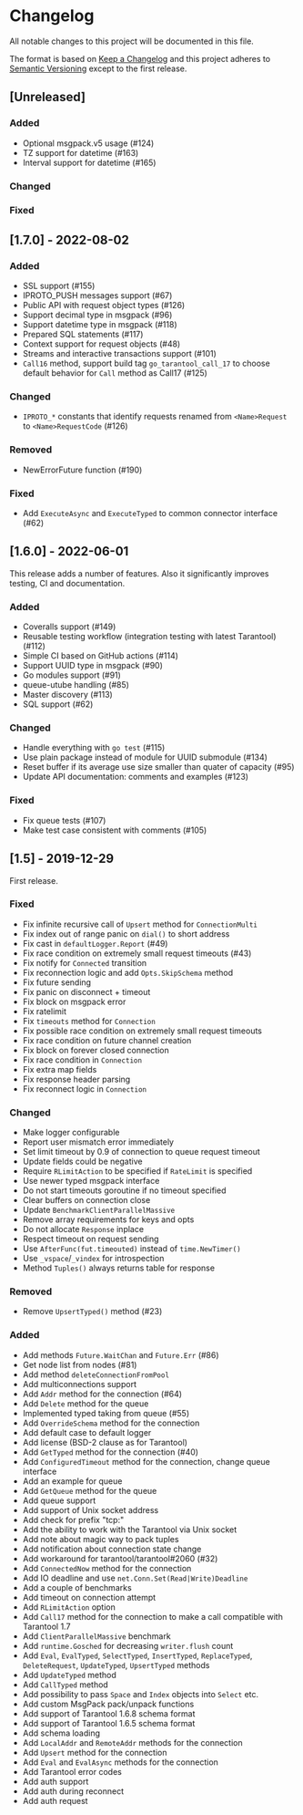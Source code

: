 # Changelog

All notable changes to this project will be documented in this file.

The format is based on [Keep a Changelog](https://keepachangelog.com/en/1.0.0/)
and this project adheres to [Semantic
Versioning](http://semver.org/spec/v2.0.0.html) except to the first release.

## [Unreleased]

### Added

- Optional msgpack.v5 usage (#124)
- TZ support for datetime (#163)
- Interval support for datetime (#165)

### Changed

### Fixed

## [1.7.0] - 2022-08-02

### Added

- SSL support (#155)
- IPROTO_PUSH messages support (#67)
- Public API with request object types (#126)
- Support decimal type in msgpack (#96)
- Support datetime type in msgpack (#118)
- Prepared SQL statements (#117)
- Context support for request objects (#48)
- Streams and interactive transactions support (#101)
- `Call16` method, support build tag `go_tarantool_call_17` to choose
  default behavior for `Call` method as Call17 (#125)

### Changed

- `IPROTO_*` constants that identify requests renamed from `<Name>Request` to
  `<Name>RequestCode` (#126)

### Removed

- NewErrorFuture function (#190)

### Fixed

- Add `ExecuteAsync` and `ExecuteTyped` to common connector interface (#62)

## [1.6.0] - 2022-06-01

This release adds a number of features. Also it significantly improves testing,
CI and documentation.

### Added

- Coveralls support (#149)
- Reusable testing workflow (integration testing with latest Tarantool) (#112)
- Simple CI based on GitHub actions (#114)
- Support UUID type in msgpack (#90)
- Go modules support (#91)
- queue-utube handling (#85)
- Master discovery (#113)
- SQL support (#62)

### Changed

- Handle everything with `go test` (#115)
- Use plain package instead of module for UUID submodule (#134)
- Reset buffer if its average use size smaller than quater of capacity (#95)
- Update API documentation: comments and examples (#123)

### Fixed

- Fix queue tests (#107)
- Make test case consistent with comments (#105)

## [1.5] - 2019-12-29

First release.

### Fixed

- Fix infinite recursive call of `Upsert` method for `ConnectionMulti`
- Fix index out of range panic on `dial()` to short address
- Fix cast in `defaultLogger.Report` (#49)
- Fix race condition on extremely small request timeouts (#43)
- Fix notify for `Connected` transition
- Fix reconnection logic and add `Opts.SkipSchema` method
- Fix future sending
- Fix panic on disconnect + timeout
- Fix block on msgpack error
- Fix ratelimit
- Fix `timeouts` method for `Connection`
- Fix possible race condition on extremely small request timeouts
- Fix race condition on future channel creation
- Fix block on forever closed connection
- Fix race condition in `Connection`
- Fix extra map fields
- Fix response header parsing
- Fix reconnect logic in `Connection`

### Changed

- Make logger configurable
- Report user mismatch error immediately
- Set limit timeout by 0.9 of connection to queue request timeout
- Update fields could be negative
- Require `RLimitAction` to be specified if `RateLimit` is specified
- Use newer typed msgpack interface
- Do not start timeouts goroutine if no timeout specified
- Clear buffers on connection close
- Update `BenchmarkClientParallelMassive`
- Remove array requirements for keys and opts
- Do not allocate `Response` inplace
- Respect timeout on request sending
- Use `AfterFunc(fut.timeouted)` instead of `time.NewTimer()`
- Use `_vspace`/`_vindex` for introspection
- Method `Tuples()` always returns table for response

### Removed

- Remove `UpsertTyped()` method (#23)

### Added

- Add methods `Future.WaitChan` and `Future.Err` (#86)
- Get node list from nodes (#81)
- Add method `deleteConnectionFromPool`
- Add multiconnections support
- Add `Addr` method for the connection (#64)
- Add `Delete` method for the queue
- Implemented typed taking from queue (#55)
- Add `OverrideSchema` method for the connection
- Add default case to default logger
- Add license (BSD-2 clause as for Tarantool)
- Add `GetTyped` method for the connection (#40)
- Add `ConfiguredTimeout` method for the connection, change queue interface
- Add an example for queue
- Add `GetQueue` method for the queue
- Add queue support
- Add support of Unix socket address
- Add check for prefix "tcp:"
- Add the ability to work with the Tarantool via Unix socket
- Add note about magic way to pack tuples
- Add notification about connection state change
- Add workaround for tarantool/tarantool#2060 (#32)
- Add `ConnectedNow` method for the connection
- Add IO deadline and use `net.Conn.Set(Read|Write)Deadline`
- Add a couple of benchmarks
- Add timeout on connection attempt
- Add `RLimitAction` option
- Add `Call17` method for the connection to make a call compatible with Tarantool 1.7
- Add `ClientParallelMassive` benchmark
- Add `runtime.Gosched` for decreasing `writer.flush` count
- Add `Eval`, `EvalTyped`, `SelectTyped`, `InsertTyped`, `ReplaceTyped`, `DeleteRequest`, `UpdateTyped`, `UpsertTyped` methods
- Add `UpdateTyped` method
- Add `CallTyped` method
- Add possibility to pass `Space` and `Index` objects into `Select` etc.
- Add custom MsgPack pack/unpack functions
- Add support of Tarantool 1.6.8 schema format
- Add support of Tarantool 1.6.5 schema format
- Add schema loading
- Add `LocalAddr` and `RemoteAddr` methods for the connection
- Add `Upsert` method for the connection
- Add `Eval` and `EvalAsync` methods for the connection
- Add Tarantool error codes
- Add auth support
- Add auth during reconnect
- Add auth request
